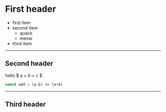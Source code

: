 # First header

- first item
- second item
  - quack
  - meow
- third item

---

## Second header

hello $ a + b = c $

```js
const add = (a,b) => (a+b)
```

---

## Third header

